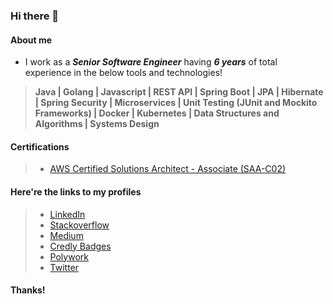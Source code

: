 ### Hi there 👋

#### About me
- I work as a ***Senior Software Engineer*** having ***6 years*** of total experience in the below tools and technologies!

> **Java | Golang | Javascript | REST API | Spring Boot | JPA | Hibernate | Spring Security | Microservices | Unit Testing (JUnit and Mockito Frameworks) | Docker | Kubernetes | Data Structures and Algorithms | Systems Design**

#### Certifications
>- [AWS Certified Solutions Architect - Associate (SAA-C02)](https://www.credly.com/users/harishankar97/badges)

#### Here're the links to my profiles
>- [LinkedIn](https://www.linkedin.com/in/Harishankar97)
>- [Stackoverflow](https://stackoverflow.com/users/17200622/harishankar-bhat-r)
>- [Medium](https://harishankar97.medium.com/)
>- [Credly Badges](https://www.credly.com/users/harishankar97/badges)
>- [Polywork](http://poly.work/harishankar97)
>- [Twitter](https://twitter.com/harishankar97)

#### Thanks!
